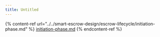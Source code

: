 ```yaml
---
title: Untitled
---
```


{% content-ref url="../../smart-escrow-design/escrow-lifecycle/initiation-phase.md" %}
[initiation-phase.md](../../smart-escrow-design/escrow-lifecycle/initiation-phase.md)
{% endcontent-ref %}
